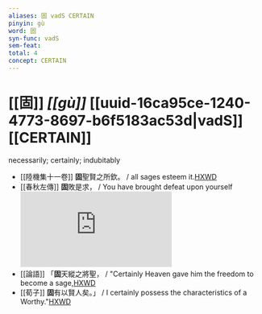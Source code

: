 ```yaml
---
aliases: 固 vadS CERTAIN
pinyin: gù
word: 固
syn-func: vadS
sem-feat: 
total: 4
concept: CERTAIN 
---
```

# [[固]] *[[gù]]*  [[uuid-16ca95ce-1240-4773-8697-b6f5183ac53d|vadS]] [[CERTAIN]]
necessarily; certainly; indubitably
 - [[陸機集十一卷]] **固**聖賢之所欽。 / all sages esteem it.[HXWD](https://hxwd.org/textview.html?location=CH2b1575_CHANT_001-5a.3)
 - [[春秋左傳]] **固**敗是求， / You have brought defeat upon yourself![HXWD](https://hxwd.org/textview.html?location=KR1e0001_tls_005-238a.9)
 - [[論語]] 「**固**天縱之將聖， / "Certainly Heaven gave him the freedom to become a sage,[HXWD](https://hxwd.org/textview.html?location=KR1h0004_tls_009-6a.6)
 - [[荀子]] **固**有以賢人矣。」
                     / I certainly possess the characteristics of a Worthy."[HXWD](https://hxwd.org/textview.html?location=KR3a0002_tls_004-8a.34)